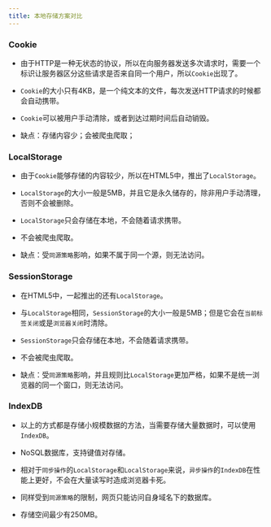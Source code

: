 ```yaml
---
title: 本地存储方案对比
---
```


### Cookie

- 由于HTTP是一种无状态的协议，所以在向服务器发送多次请求时，需要一个标识让服务器区分这些请求是否来自同一个用户，所以`Cookie`出现了。
- `Cookie`的大小只有4KB，是一个纯文本的文件，每次发送HTTP请求的时候都会自动携带。
- `Cookie`可以被用户手动清除，或者到达过期时间后自动销毁。

- 缺点：存储内容少；会被爬虫爬取；

### LocalStorage

- 由于`Cookie`能够存储的内容较少，所以在HTML5中，推出了`LocalStorage`。
- `LocalStorage`的大小一般是5MB，并且它是永久储存的，除非用户手动清理，否则不会被删除。
- `LocalStorage`只会存储在本地，不会随着请求携带。
- 不会被爬虫爬取。

- 缺点：受`同源策略`影响，如果不属于同一个源，则无法访问。

### SessionStorage

- 在HTML5中，一起推出的还有`LocalStorage`。
- 与`LocalStorage`相同，`SessionStorage`的大小一般是5MB；但是它会在`当前标签关闭`或是`浏览器关闭`时清除。
- `SessionStorage`只会存储在本地，不会随着请求携带。
- 不会被爬虫爬取。

- 缺点：受`同源策略`影响，并且规则比`LocalStorage`更加严格，如果不是统一浏览器的同一个窗口，则无法访问。

### IndexDB

- 以上的方式都是存储小规模数据的方法，当需要存储大量数据时，可以使用`IndexDB`。

- NoSQL数据库，支持键值对存储。
- 相对于`同步操作`的`LocalStorage`和`LocalStorage`来说，`异步操作`的`IndexDB`在性能上更好，不会在大量读写时造成浏览器卡死。
- 同样受到`同源策略`的限制，网页只能访问自身域名下的数据库。
- 存储空间最少有250MB。

